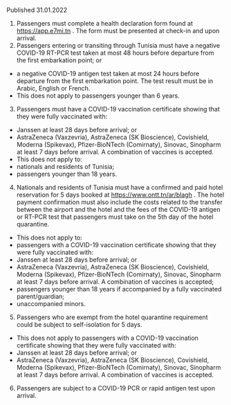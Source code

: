 Published 31.01.2022
1. Passengers must complete a health declaration form found at <a href="https://app.e7mi.tn">https://app.e7mi.tn</a> . The form must be presented at check-in and upon arrival.
2. Passengers entering or transiting through Tunisia must have a negative COVID-19 RT-PCR test taken at most 48 hours before departure from the first embarkation point; or
- a negative COVID-19 antigen test taken at most 24 hours before departure from the first embarkation point. The test result must be in Arabic, English or French.
- This does not apply to passengers younger than 6 years.
3. Passengers must have a COVID-19 vaccination certificate showing that they were fully vaccinated with:
- Janssen at least 28 days before arrival; or
- AstraZeneca (Vaxzevria), AstraZeneca (SK Bioscience), Covishield, Moderna (Spikevax), Pfizer-BioNTech (Comirnaty), Sinovac, Sinopharm at least 7 days before arrival. A combination of vaccines is accepted.
- This does not apply to:
- nationals and residents of Tunisia;
- passengers younger than 18 years.
4. Nationals and residents of Tunisia must have a confirmed and paid hotel reservation for 5 days booked at <a href="https://www.ontt.tn/ar/blagh">https://www.ontt.tn/ar/blagh</a> . The hotel payment confirmation must also include the costs related to the transfer between the airport and the hotel and the fees of the COVID-19 antigen or RT-PCR test that passengers must take on the 5th day of the hotel quarantine.
- This does not apply to:
- passengers with a COVID-19 vaccination certificate showing that they were fully vaccinated with:
- Janssen at least 28 days before arrival; or
- AstraZeneca (Vaxzevria), AstraZeneca (SK Bioscience), Covishield, Moderna (Spikevax), Pfizer-BioNTech (Comirnaty), Sinovac, Sinopharm at least 7 days before arrival. A combination of vaccines is accepted;
- passengers younger than 18 years if accompanied by a fully vaccinated parent/guardian;
- unaccompanied minors.
5. Passengers who are exempt from the hotel quarantine requirement could be subject to self-isolation for 5 days.
- This does not apply to passengers with a COVID-19 vaccination certificate showing that they were fully vaccinated with:
- Janssen at least 28 days before arrival; or
- AstraZeneca (Vaxzevria), AstraZeneca (SK Bioscience), Covishield, Moderna (Spikevax), Pfizer-BioNTech (Comirnaty), Sinovac, Sinopharm at least 7 days before arrival. A combination of vaccines is accepted.
6. Passengers are subject to a COVID-19 PCR or rapid antigen test upon arrival.